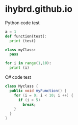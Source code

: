 # ihybrd.github.io

Python code test
```python
a = 1
def function(test):
  print (test)

class myClass:
  pass

for i in range(1,10):
  print (i)
```

C# code test
```csharp
class Myclass {
  public void myFunction() {
    for (i = 0; i < 10; i ++) {
      if (i > 5)
        break;
    }
  }
}
```

